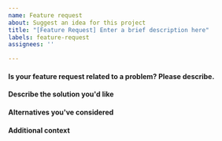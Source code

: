 ```yaml
---
name: Feature request
about: Suggest an idea for this project
title: "[Feature Request] Enter a brief description here"
labels: feature-request
assignees: ''

---
```


#### Is your feature request related to a problem? Please describe.
<!--(Optional - a concise description of what the problem is. Ex. I'm always frustrated when [...])-->

#### Describe the solution you'd like
<!--(A clear and concise description of what you want to happen after this feature is added)-->

#### Alternatives you've considered
<!--(Describe any alternatives you've already considered/tried, if any)-->

#### Additional context
<!--(Any other info, links, images etc that can help with implementing or motivate adding this feature)-->
